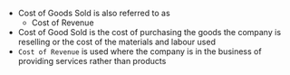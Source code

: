- Cost of Goods Sold is also referred to as 
	- Cost of Revenue
- Cost of Good Sold is the cost of purchasing the goods the company is reselling or the cost of the materials and labour used
- `Cost of Revenue` is used where the company is in the business of providing services rather than products